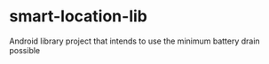 smart-location-lib
==================

Android library project that intends to use the minimum battery drain possible
